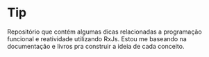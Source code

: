 # Tip

Repositório que contém algumas dicas relacionadas a programação funcional e reatividade utilizando RxJs. Estou me baseando na documentação e livros pra construir a ideia de cada conceito.